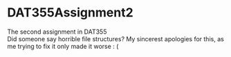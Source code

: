 # DAT355Assignment2
The second assignment in DAT355  
Did someone say horrible file structures? My sincerest apologies for this, as me trying to fix it only made it worse : ( 
